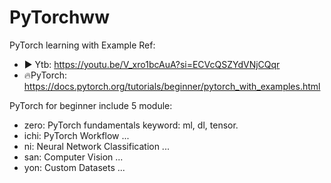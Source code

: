 # PyTorchww
PyTorch learning with Example
Ref:
+ ▶ Ytb: https://youtu.be/V_xro1bcAuA?si=ECVcQSZYdVNjCQqr
+ 🔥PyTorch: https://docs.pytorch.org/tutorials/beginner/pytorch_with_examples.html

PyTorch for beginner include 5 module:
+ zero: PyTorch fundamentals
  keyword: ml, dl, tensor.
+ ichi: PyTorch Workflow
  ...
+ ni: Neural Network Classification
  ...
+ san: Computer Vision
  ...
+ yon: Custom Datasets
  ...
